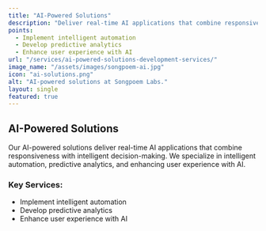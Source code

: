 ```yaml
---
title: "AI-Powered Solutions"
description: "Deliver real-time AI applications that combine responsiveness with intelligent decision-making."
points:
  - Implement intelligent automation
  - Develop predictive analytics
  - Enhance user experience with AI
url: "/services/ai-powered-solutions-development-services/"
image_name: "/assets/images/songpoem-ai.jpg"
icon: "ai-solutions.png"
alt: "AI-powered solutions at Songpoem Labs."
layout: single
featured: true
---
```

## AI-Powered Solutions

Our AI-powered solutions deliver real-time AI applications that combine responsiveness with intelligent decision-making. We specialize in intelligent automation, predictive analytics, and enhancing user experience with AI.

### Key Services:
- Implement intelligent automation
- Develop predictive analytics
- Enhance user experience with AI
